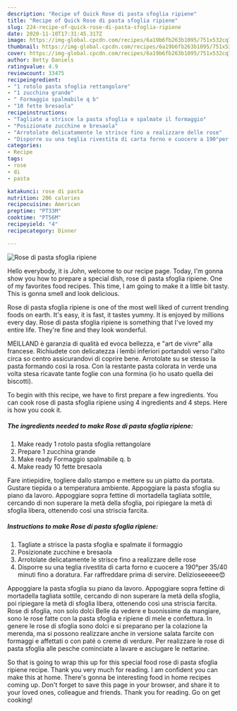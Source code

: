 ```yaml
---
description: "Recipe of Quick Rose di pasta sfoglia ripiene"
title: "Recipe of Quick Rose di pasta sfoglia ripiene"
slug: 224-recipe-of-quick-rose-di-pasta-sfoglia-ripiene
date: 2020-11-10T17:31:45.317Z
image: https://img-global.cpcdn.com/recipes/6a19b6fb263b1095/751x532cq70/rose-di-pasta-sfoglia-ripiene-recipe-main-photo.jpg
thumbnail: https://img-global.cpcdn.com/recipes/6a19b6fb263b1095/751x532cq70/rose-di-pasta-sfoglia-ripiene-recipe-main-photo.jpg
cover: https://img-global.cpcdn.com/recipes/6a19b6fb263b1095/751x532cq70/rose-di-pasta-sfoglia-ripiene-recipe-main-photo.jpg
author: Betty Daniels
ratingvalue: 4.9
reviewcount: 33475
recipeingredient:
- "1 rotolo pasta sfoglia rettangolare"
- "1 zucchina grande"
- " Formaggio spalmabile q b"
- "10 fette bresaola"
recipeinstructions:
- "Tagliate a strisce la pasta sfoglia e spalmate il formaggio"
- "Posizionate zucchine e bresaola"
- "Arrotolate delicatamente le strisce fino a realizzare delle rose"
- "Disporre su una teglia rivestita di carta forno e cuocere a 190°per 35/40 minuti fino a doratura. Far raffreddare prima di servire. Delizioseeeee😍"
categories:
- Recipe
tags:
- rose
- di
- pasta

katakunci: rose di pasta 
nutrition: 206 calories
recipecuisine: American
preptime: "PT33M"
cooktime: "PT56M"
recipeyield: "4"
recipecategory: Dinner

---
```



![Rose di pasta sfoglia ripiene](https://img-global.cpcdn.com/recipes/6a19b6fb263b1095/751x532cq70/rose-di-pasta-sfoglia-ripiene-recipe-main-photo.jpg)

Hello everybody, it is John, welcome to our recipe page. Today, I'm gonna show you how to prepare a special dish, rose di pasta sfoglia ripiene. One of my favorites food recipes. This time, I am going to make it a little bit tasty. This is gonna smell and look delicious.

Rose di pasta sfoglia ripiene is one of the most well liked of current trending foods on earth. It's easy, it is fast, it tastes yummy. It is enjoyed by millions every day. Rose di pasta sfoglia ripiene is something that I've loved my entire life. They're fine and they look wonderful.

MEILLAND è garanzia di qualità ed evoca bellezza, e &#34;art de vivre&#34; alla francese. Richiudete con delicatezza i lembi inferiori portandoli verso l&#39;alto circa so centro assicurandovi di coprire bene. Arrotolate su se stesso la pasta formando così la rosa. Con la restante pasta colorata in verde una volta stesa ricavate tante foglie con una formina (io ho usato quella dei biscotti).


To begin with this recipe, we have to first prepare a few ingredients. You can cook rose di pasta sfoglia ripiene using 4 ingredients and 4 steps. Here is how you cook it.

<!--inarticleads1-->

##### The ingredients needed to make Rose di pasta sfoglia ripiene:

1. Make ready 1 rotolo pasta sfoglia rettangolare
1. Prepare 1 zucchina grande
1. Make ready  Formaggio spalmabile q. b
1. Make ready 10 fette bresaola


Fare intiepidire, togliere dallo stampo e mettere su un piatto da portata. Gustare tiepida o a temperatura ambiente. Appoggiare la pasta sfoglia su piano da lavoro. Appoggiare sopra fettine di mortadella tagliata sottile, cercando di non superare la metà della sfoglia, poi ripiegare la metà di sfoglia libera, ottenendo così una striscia farcita. 

<!--inarticleads2-->

##### Instructions to make Rose di pasta sfoglia ripiene:

1. Tagliate a strisce la pasta sfoglia e spalmate il formaggio
1. Posizionate zucchine e bresaola
1. Arrotolate delicatamente le strisce fino a realizzare delle rose
1. Disporre su una teglia rivestita di carta forno e cuocere a 190°per 35/40 minuti fino a doratura. Far raffreddare prima di servire. Delizioseeeee😍


Appoggiare la pasta sfoglia su piano da lavoro. Appoggiare sopra fettine di mortadella tagliata sottile, cercando di non superare la metà della sfoglia, poi ripiegare la metà di sfoglia libera, ottenendo così una striscia farcita. Rose di sfoglia, non solo dolci Belle da vedere e buonissime da mangiare, sono le rose fatte con la pasta sfoglia e ripiene di mele e confettura. In genere le rose di sfoglia sono dolci e si preparano per la colazione la merenda, ma si possono realizzare anche in versione salata farcite con formaggi e affettati o con paté o creme di verdure. Per realizzare le rose di pasta sfoglia alle pesche cominciate a lavare e asciugare le nettarine. 

So that is going to wrap this up for this special food rose di pasta sfoglia ripiene recipe. Thank you very much for reading. I am confident you can make this at home. There's gonna be interesting food in home recipes coming up. Don't forget to save this page in your browser, and share it to your loved ones, colleague and friends. Thank you for reading. Go on get cooking!
